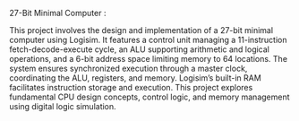 27-Bit Minimal Computer :

This project involves the design and implementation of a 27-bit minimal computer using Logisim. It features a control unit managing a 11-instruction fetch-decode-execute cycle, an ALU supporting arithmetic and logical operations, and a 6-bit address space limiting memory to 64 locations. The system ensures synchronized execution through a master clock, coordinating the ALU, registers, and memory. Logisim’s built-in RAM facilitates instruction storage and execution. This project explores fundamental CPU design concepts, control logic, and memory management using digital logic simulation.
